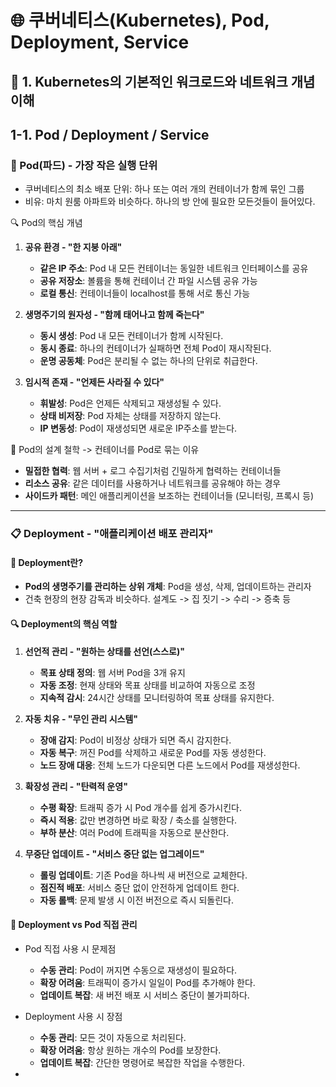 # 🌐 쿠버네티스(Kubernetes), Pod, Deployment, Service

## 🎯 1. Kubernetes의 기본적인 워크로드와 네트워크 개념 이해

## 1-1. Pod / Deployment / Service

### 🚀 Pod(파드) - 가장 작은 실행 단위

- 쿠버네티스의 최소 배포 단위: 하나 또는 여러 개의 컨테이너가 함께 묶인 그룹
- 비유: 마치 원룸 아파트와 비슷하다. 하나의 방 안에 필요한 모든것들이 들어있다.

🔍 Pod의 핵심 개념

1. **공유 환경 - "한 지붕 아래"**

   - **같은 IP 주소**: Pod 내 모든 컨테이너는 동일한 네트워크 인터페이스를 공유
   - **공유 저장소**: 볼륨을 통해 컨테이너 간 파일 시스템 공유 가능
   - **로컬 통신**: 컨테이너들이 localhost를 통해 서로 통신 가능

2. **생명주기의 원자성 - "함께 태어나고 함께 죽는다"**

   - **동시 생성**: Pod 내 모든 컨테이너가 함께 시작된다.
   - **동시 종료**: 하나의 컨테이너가 실패하면 전체 Pod이 재시작된다.
   - **운명 공동체**: Pod은 분리될 수 없는 하나의 단위로 취급한다.

3. **임시적 존재 - "언제든 사라질 수 있다"**
   - **휘발성**: Pod은 언제든 삭제되고 재생성될 수 있다.
   - **상태 비저장**: Pod 자체는 상태를 저장하지 않는다.
   - **IP 변동성**: Pod이 재생성되면 새로운 IP주소를 받는다.

🤔 Pod의 설계 철학 -> 컨테이너를 Pod로 묶는 이유

- **밀접한 협력**: 웹 서버 + 로그 수집기처럼 긴밀하게 협력하는 컨테이너들
- **리소스 공유**: 같은 데이터를 사용하거나 네트워크를 공유해야 하는 경우
- **사이드카 패턴**: 메인 애플리케이션을 보조하는 컨테이너들 (모니터링, 프록시 등)

---

### 📋 Deployment - "애플리케이션 배포 관리자"

#### 🚀 Deployment란?

- **Pod의 생명주기를 관리하는 상위 개체**: Pod을 생성, 삭제, 업데이트하는 관리자
- 건축 현장의 현장 감독과 비슷하다. 설계도 -> 집 짓기 -> 수리 -> 증축 등

#### 🔍 Deployment의 핵심 역할

1. **선언적 관리 - "원하는 상태를 선언(스스로)"**

   - **목표 상태 정의**: 웹 서버 Pod을 3개 유지
   - **자동 조정**: 현재 상태와 목표 상태를 비교하여 자동으로 조정
   - **지속적 감시**: 24시간 상태를 모니터링하여 목표 상태를 유지한다.

2. **자동 치유 - "무인 관리 시스템"**

   - **장애 감지**: Pod이 비정상 상태가 되면 즉시 감지한다.
   - **자동 복구**: 꺼진 Pod를 삭제하고 새로운 Pod를 자동 생성한다.
   - **노드 장애 대응**: 전체 노드가 다운되면 다른 노드에서 Pod를 재생성한다.

3. **확장성 관리 - "탄력적 운영"**

   - **수평 확장**: 트래픽 증가 시 Pod 개수를 쉽게 증가시킨다.
   - **즉시 적용**: 값만 변경하면 바로 확장 / 축소를 실행한다.
   - **부하 분산**: 여러 Pod에 트래픽을 자동으로 분산한다.

4. **무중단 업데이트 - "서비스 중단 없는 업그레이드"**
   - **롤링 업데이트**: 기존 Pod을 하나씩 새 버전으로 교체한다.
   - **점진적 배포**: 서비스 중단 없이 안전하게 업데이트 한다.
   - **자동 롤백**: 문제 발생 시 이전 버전으로 즉시 되돌린다.

#### 🎯 Deployment vs Pod 직접 관리

- Pod 직접 사용 시 문제점

  - **수동 관리**: Pod이 꺼지면 수동으로 재생성이 필요하다.
  - **확장 어려움**: 트래픽이 증가시 일일이 Pod를 추가해야 한다.
  - **업데이트 복잡**: 새 버전 배포 시 서비스 중단이 불가피하다.

- Deployment 사용 시 장점
  - **수동 관리**: 모든 것이 자동으로 처리된다.
  - **확장 어려움**: 항상 원하는 개수의 Pod를 보장한다.
  - **업데이트 복잡**: 간단한 명령어로 복잡한 작업을 수행한다.
-
